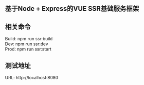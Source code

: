 基于Node + Express的VUE SSR基础服务框架
--
相关命令
--
Build: npm run ssr:build<br />
Dev: npm run ssr:dev<br />
Prod: npm run ssr:start

测试地址
--
URL: http://localhost:8080

